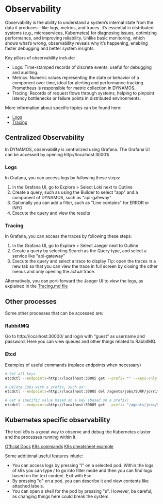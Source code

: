 # Observability
Observability is the ability to understand a system’s internal state from the data it produces—like logs, metrics, and traces. It’s essential in distributed systems (e.g., microservices, Kubernetes) for diagnosing issues, optimizing performance, and improving reliability. Unlike basic monitoring, which shows what’s wrong, observability reveals why it’s happening, enabling faster debugging and better system insights.

Key pillars of observability include:
- Logs: Time-stamped records of discrete events, useful for debugging and auditing.
- Metrics: Numeric values representing the state or behavior of a component over time, ideal for alerting and performance tracking. Prometheus is responsible for metric collection in DYNAMOS.
- Tracing: Records of request flows through systems, helping to pinpoint latency bottlenecks or failure points in distributed environments.

More information about specific topics can be found here:
- [Logs](./Logs.md)
- [Tracing](./Tracing.md)

## Centralized Observability
In DYNAMOS, observability is centralized using Grafana. The Grafana UI can be accessed by opening http://localhost:30001/

### Logs
In Grafana, you can access logs by following these steps:
1. In the Grafana UI, go to Explore > Select Loki next to Outline
2. Create a query, such as using the Builder to select "app" and a component of DYNAMOS, such as "api-gateway"
3. Optionally you can add a filter, such as "Line contains" for ERROR or INFO
4. Execute the query and view the results

### Tracing
In Grafana, you can access the traces by following these steps:
1. In the Grafana UI, go to Explore > Select Jaeger next to Outline
2. Create a query by selecting Search as the Query type, and select a service like "api-gateway"
3. Execute the query and select a trace to display
Tip: open the traces in a new tab so that you can view the trace in full screen by closing the other menus and only opening the actual trace.

Alternatively, you can port-forward the Jaeger UI to view the logs, as explained in the [Tracing.md file](./Tracing.md)


## Other processes 
Some other processes that can be accessed are:

### RabbitMQ
Go to http://localhost:30000/ and login with "guest" as username and password. Here you can view queues and other things related to RabbitMQ.

### Etcd
Examples of useful commands (replace endpoints when necessary)
```sh
# Get all keys
etcdctl --endpoints=http://localhost:30005 get --prefix "" --keys-only

# Delete jobs with a prefix, such as:
etcdctl --endpoints=http://localhost:30005 del /agents/jobs/SURF/jorrit.stutterheim --prefix

# Get a specific value based on a key (based on a prefix)
etcdctl --endpoints=http://localhost:30005 get --prefix "/agents/jobs/SURF"
```

## Kubernetes specific observability
The tool k9s is a great way to observe and debug the Kubernetes cluster and the processes running within it.

[Official Docs](https://k9scli.io/)
[K9s commands](https://k9scli.io/topics/commands/)
[K9s cheatsheet example](https://www.hackingnote.com/en/cheatsheets/k9s/)

Some additional useful features inlude:
- You can access logs by pressing "l" on a selected pod. Within the logs of k9s you can type / to go into filter mode and then you can find logs based on the text content. Exit with Esc.
- By pressing "d" on a pod, you can describe it and view contents like attached labels.
- You can open a shell for the pod by pressing "s". However, be careful, as changing things here could break the system.